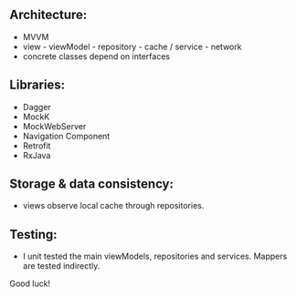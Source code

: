 ## Architecture:
 - MVVM
 - view - viewModel - repository - cache / service - network
 - concrete classes depend on interfaces

## Libraries:
 - Dagger
 - MockK
 - MockWebServer
 - Navigation Component
 - Retrofit
 - RxJava

## Storage & data consistency:
 - views observe local cache through repositories.

## Testing: 
 - I unit tested the main viewModels, repositories and services. Mappers are tested indirectly.

Good luck!
